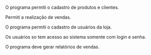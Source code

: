 O programa permiti o cadastro de produtos e clientes.

Permiti a realização de vendas.


O programa permiti o cadastro de usuários da loja.

Os usuários so tem acesso ao sistema somente com login e senha.

O programa deve gerar relatórios de vendas.
